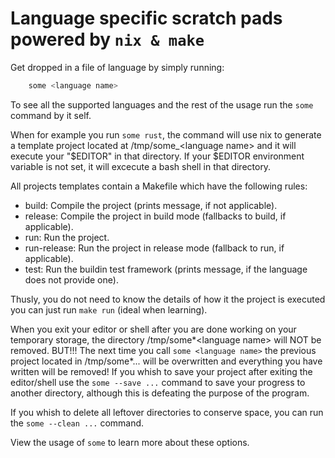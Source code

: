# Language specific scratch pads powered by `nix & make`

Get dropped in a file of language by simply running:

```sh
    some <language name>
```

To see all the supported languages and the rest of the usage run the `some` command by it self.

When for example you run `some rust`, the command will use nix to generate a template project
located at /tmp/some\_\<language name\> and it will execute your "$EDITOR" in that directory.
If your $EDITOR environment variable is not set, it will excecute a bash shell in that directory.

All projects templates contain a Makefile which have the following rules:

- build: Compile the project (prints message, if not applicable).
- release: Compile the project in build mode (fallbacks to build, if applicable).
- run: Run the project.
- run-release: Run the project in release mode (fallback to run, if applicable).
- test: Run the buildin test framework (prints message, if the language does not provide one).

Thusly, you do not need to know the details of how it the project is executed you can just run `make run` (ideal when learning).

When you exit your editor or shell after you are done working on your temporary storage, the directory /tmp/some*\<language name\> will NOT be removed.
BUT!!! The next time you call `some <language name>` the previous project located in /tmp/some*... will be overwritten and everything you have written will be removed!
If you whish to save your project after exiting the editor/shell use the `some --save ...` command to save your progress to another directory, although this is defeating the purpose of the program.

If you whish to delete all leftover directories to conserve space, you can run the `some --clean ...` command.

View the usage of `some` to learn more about these options.
